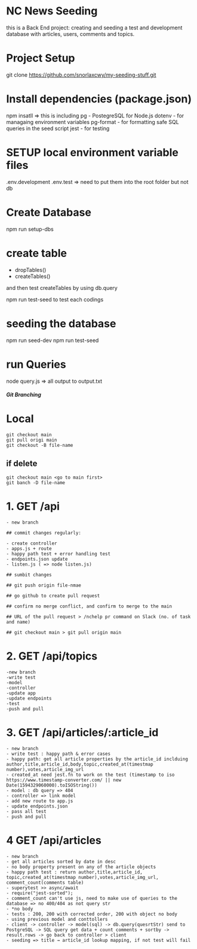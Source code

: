 # NC News Seeding

this is a Back End project: creating and seeding a test and development database with articles, users, comments and topics.

# Project Setup

git clone https://github.com/snorlaxcwy/my-seeding-stuff.git

# Install dependencies (package.json)

npm insatll
=> this is including
pg - PostegreSQL for Node.js
dotenv - for managaing environment variables
pg-format - for formatting safe SQL queries in the seed script
jest - for testing

# SETUP local environment variable files

.env.development
.env.test
=> need to put them into the root folder but not db

# Create Database

npm run setup-dbs

# create table

- dropTables()
- createTables()

and then test createTables by using db.query

npm run test-seed to test each codings

# seeding the database

npm run seed-dev
npm run test-seed

# run Queries

node query.js
=> all output to output.txt

##### Git Branching

# Local

    git checkout main
    git pull origi main
    git checkout -B file-name

## if delete

    git checkout main <go to main first>
    git banch -D file-name

# 1. GET /api

    - new branch

    ## commit changes regularly:

    - create controller
    - apps.js + route
    - happy path test + error handling test
    - endpoints.json update
    - listen.js ( => node listen.js)

    ## sumbit changes

    ## git push origin file-nmae

    ## go github to create pull request

    ## confirm no merge conflict, and confirm to merge to the main

    ## URL of the pull request > /nchelp pr command on Slack (no. of task and name)

    ## git checkout main > git pull origin main

# 2. GET /api/topics

    -new branch
    -write test
    -model
    -controller
    -update app
    -update endpoints
    -test
    -push and pull

# 3. GET /api/articles/:article_id

    - new branch
    - write test : happy path & error cases
    - happy path: get all article properties by the article_id inclduing author,title,article_id,body,topic,created_at(timestmap number),votes,article_img_url
    - created_at need jest.fn to work on the test (timestamp to iso
    https://www.timestamp-converter.com/ || new Date(1594329060000).toISOString())
    - model : db query => 404
    - controller => link model
    - add new route to app.js
    - update endpoints.json
    - pass all test
    - push and pull

# 4 GET /api/articles

    - new branch
    - get all articles sorted by date in desc
    - no body property present on any of the article objects
    - happy path test : return author,title,article_id, topic,created_at(timestmap number),votes,article_img_url, comment_count(comments table)
    - superytest >> async/await
    - require("jest-sorted");
    - comment_count can't use js, need to make use of queries to the database => no 400/404 as not query str
    - *no body
    - tests : 200, 200 with corrected order, 200 with object no body
    - using previous model and conttollers
    - client -> controller -> model(sql) -> db.query(quesrtStr) send to PostgreSQL -> SQL query get data + count comments + sortby -> result.rows -> go back to controller > client
    - seeding => title → article_id lookup mapping, if not test will fail

